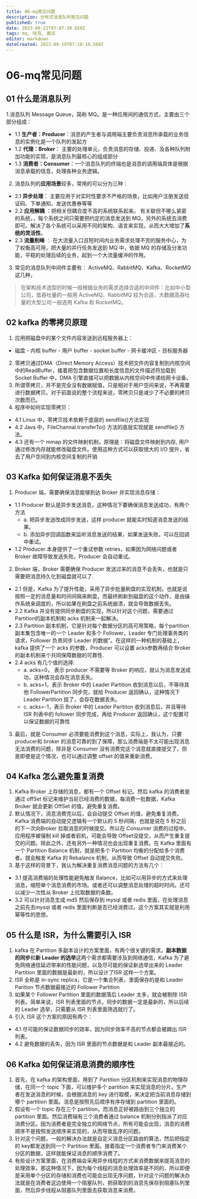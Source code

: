 ```yaml
---
title: 06-mq常见问题
description: 分布式消息队列常见问题
published: true
date: 2023-09-21T07:07:39.650Z
tags: mq, 咕泡, 面试
editor: markdown
dateCreated: 2023-09-19T07:10:16.560Z
---
```


# 06-mq常见问题

## 01 什么是消息队列
1.消息队列 Message Queue，简称 MQ。是一种应用间的通信方式，主要由三个部分组成：
  - 1.1 **生产者：Producer**：消息的产生者与调用端主要负责消息所承载的业务信息的实例化是一个队列的发起方
  - 1.2 **代理：Broker**： 主要的处理单元，负责消息的存储、投递、及各种队列附加功能的实现，是消息队列最核心的组成部分
  - 1.3 **消费者：Consumer**：一个消息队列的终端也是消息的调用端具体是根据消息承载的信息，处理各种业务逻辑。
2. 消息队列的**应用场景**较多，常用的可以分为三种： 
  - 2.1 **异步处理**： 主要应用于对实时性要求不严格的场景，比如用户注册发送验证码、下单通知、发送优惠券等等
  - 2.2 **应用解耦** ：把相关但耦合度不高的系统联系起来。 有关联但不哪么紧密的系统，，每个系统之间只需要把约定的消息发送到 MQ，另外的系统去消费即可。解决了各个系统可以采用不同的架构、语言来实现，从而大大增加了**系统的灵活性**。
  - 2.3 **流量削峰** ： 在大流量入口且短时间内业务需求处理不完的服务中心，为了权衡高可用，把大量的并行任务发送到 MQ 中，依据 MQ 的存储及分发功能，平稳的处理后续的业务，起到一个大流量缓冲的作用。
3. 常见的消息队列中间件主要有： ActiveMQ、RabbitMQ、Kafka、RocketMQ 这几种，  
 >  在架构技术选型的时候一般根据业务的需求选择合适的中间件：比如中小型公司，低吞吐量的一般用 ActiveMQ、RabbitMQ 较为合适，大数据高吞吐量的大型公司一般选用 Kafka 和 RocketMQ。
  
## 02 kafka 的零拷贝原理
1. 应用把磁盘中的某个文件内容发送到远程服务器上：
  - 磁盘 - 内核 buffer - 用户 buffer - socket buffer -  网卡缓冲区 - 目标服务器
2. 零拷贝通过DMA（Direct Memory Access）技术把文件内容复制到内核空间中的ReadBuffer，接着把包含数据位置和长度信息的文件描述符加载到 Socket Buffer 中，DMA 引擎直接可以把数据从内核空间中传递给网卡设备。  
3. 所谓零拷贝，并不是完全没有数据赋值，只是相对于用户空间来说，不再需要进行数据拷贝。对于前面说的整个流程来说，零拷贝只是减少了不必要的拷贝次数而已。
4. 程序中如何实现零拷贝：
  - 4.1  Linux 中，零拷贝技术依赖于底层的 sendfile()方法实现
  - 4.2 Java 中，FileChannal.transferTo() 方法的底层实现就是 sendfile() 方法。
  - 4.3 还有一个 mmap 的文件映射机制，原理是：将磁盘文件映射到内存, 用户通过修改内存就能修改磁盘文件。使用这种方式可以获取很大的 I/O 提升，省去了用户空间到内核空间复制的开销
  
## 03 Kafka 如何保证消息不丢失
1. Producer 端，需要确保消息能够到达 Broker 并实现消息存储：
  - 1.1 Producer 默认是异步发送消息，这种情况下要确保消息发送成功，有两个方法
    - a. 把异步发送改成同步发送，这样 producer 就能实时知道消息发送的结果。
    - b. 添加异步回调函数来监听消息发送的结果，如果发送失败，可以在回调中重试。
  - 1.2 Producer 本身提供了一个重试参数 retries，如果因为网络问题或者 Broker 故障导致发送失败，Producer 会自动重试。  
2.  Broker 端，Broker 需要确保 Producer 发送过来的消息不会丢失，也就是只需要把消息持久化到磁盘就可以了.
   - 2.1 但是，Kafka 为了提升性能，采用了异步批量刷盘的实现机制，也就是说按照一定的消息量和时间间隔来刷盘，而最终刷新到磁盘的这个动作，是由操作系统来调度的，所以如果在刷盘之前系统崩溃，就会导致数据丢失。
   - 2.2 Kafka 并没有提供同步刷盘的实现，所以针对这个问题，需要通过 Partition的副本机制和 acks 机制来一起解决。
   - 2.3  Partition 副本机制，它是针对每个数据分区的高可用策略，每个partition 副本集包含唯一的一个 Leader 和多个 Follower，Leader 专门处理事务类的请求，Follower 负责同步 Leader 的数据”。在这样的一种机制的基础上，kafka 提供了一个 acks 的参数，Producer 可以设置 acks参数再结合 Broker 的副本机制来个共同保障数据的可靠性.
   - 2.4 acks 有几个值的选择:
     - a. acks=0， 表示 producer 不需要等 Broker 的响应，就认为消息发送成功，这种情况会存在消息丢失。
     - b. acks=1，表示 Broker 中的 Leader Partition 收到消息以后，不等待其他 FollowerPartition 同步完，就给 Producer 返回确认，这种情况下 Leader Partition 挂了，会存在数据丢失。
     - c. acks=-1，表示 Broker 中的 Leader Parititon 收到消息后，并且等待 ISR 列表中的 follower 同步完成，再给 Producer 返回确认，这个配置可以保证数据的可靠性
3.  最后，就是 Consumer 必须要能消费到这个消息，实际上，我认为，只要 producer和 broker 的消息可靠的到了保障，那么消费端是不太可能出现消息无法消费的问题，除非是 Consumer 没有消费完这个消息就直接提交了，但是即便是这个情况，也可以通过调整 offset 的值来重新消费。    
  
## 04 Kafka 怎么避免重复消费
1. Kafka Broker 上存储的消息，都有一个 Offset 标记。然后 kafka 的消费者是通过 offSet 标记来维护当前已经消费的数据，每消费一批数据，Kafka Broker 就会更新 OffSet 的值，避免重复消费。
2. 默认情况下，消息消费完以后，会自动提交 Offset 的值，避免重复消费。Kafka 消费端的自动提交逻辑有一个默认的 5 秒间隔，也就是说在 5 秒之后的下一次向Broker 拉取消息的时候提交。所以在 Consumer 消费的过程中，应用程序被强制 kill 掉或者宕机，可能会导致 Offset没提交，从而产生重复提交的问题。除此之外，还有另外一种情况也会出现重复消费。在 Kafka 里面有一个 Partition Balance 机制，就是把多个 Partition 均衡的分配给多个消费者。就会触发 Kafka 的 Rebalance 机制，从而导致 Offset 自动提交失败。
3. 基于这样的背景下，我认为解决重复消费消息问题的方法有几个：
  - 3.1 提高消费端的处理性能避免触发 Balance，比如可以用异步的方式来处理消息，缩短单个消息消费的市场。或者还可以调整消息处理的超时时间。还可以减少一次性从 Broker 上拉取数据的条数。
  - 3.2 可以针对消息生成 md5 然后保存到 mysql 或者 redis 里面，在处理消息之前先去mysql 或者 redis 里面判断是否已经消费过。这个方案其实就是利用幂等性的思想。
  
## 05  什么是 ISR，为什么需要引入 ISR
1. kafka 在 Partition 多副本设计的方案里面，有两个很关键的需求。**副本数据的同步**和**新 Leader 的选举**这两个需求都需要涉及到网络通信，Kafka 为了避免网络通信延迟带来的性能问题，以及尽可能的保证新选举出来的 Leader Partition 里面的数据是最新的，所以设计了ISR 这样一个方案。
2. ISR 全称是 in-sync replica，它是一个集合列表，里面保存的是和 Leader Parition 节点数据最接近的 Follower Partition
3. 如果某个 Follower Partition 里面的数据落后 Leader 太多，就会被剔除 ISR 列表。简单来说，ISR 列表里面的节点，同步的数据一定是最新的，所以后续的 Leader 选举，只需要从 ISR 列表里面筛选就行了。
4. 引入 ISR 这个方案的原因有两个：
  - 4.1 尽可能的保证数据同步的效率，因为同步效率不高的节点都会被踢出 ISR 列表。
  - 4.2 避免数据的丢失，因为 ISR 里面的节点数据是和 Leader 副本最接近的。
  
## 06 Kafka 如何保证消息消费的顺序性
1. 首先，在 kafka 的架构里面，用到了 Partition 分区机制来实现消息的物理存储，在同一个 topic 下面，可以维护多个 partition 来实现消息的分片。生产者在发送消息的时候，会根据消息的 key 进行取模，来决定把当前消息存储到哪个 partition 里面。消息是按照先后顺序有序存储到 partition 里面的。
2. 假设有一个 topic 存在三个 partition，而消息正好被路由到三个独立的 partition 里面。然后消费端有三个消费者通过 balance 机制分别指派了对应消费分区。因为消费者是完全独立的网络节点，所有可能会出现，消息的消费顺序不是按照发送顺序来实现的，从而导致乱序的问题。
3. 针对这个问题，一般的解决办法就是自定义消息分区路由的算法，然后把指定的 key都发送到同一个 Partition 里面。接着指定一个消费者专门来消费某个分区的数据，这样就能保证消息的顺序消费了。
2. 有些设计方案里面，在消费端会采用异步线程的方式来消费数据来提高消息的处理效率，那这种情况下，因为每个线程的消息处理效率是不同的，所以即便是采用单个分区的存储和消费也可能会出现无序问题，针对这个问题的解决办法就是在消费者这边使用一个阻塞队列，把获取到的消息先保存到阻塞队列里面，然后异步线程从阻塞队列里面去获取消息来消费。

  